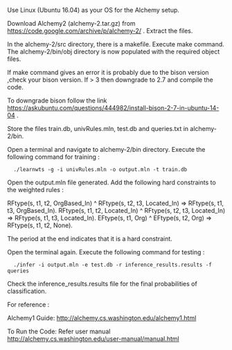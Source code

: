 Use Linux (Ubuntu 16.04) as your OS for the Alchemy setup.

Download Alchemy2 (alchemy-2.tar.gz) from https://code.google.com/archive/p/alchemy-2/ . Extract the files.

In the alchemy-2/src directory, there is a makefile. Execute make command. The alchemy-2/bin/obj directory is now populated with the required object files.

If make command gives an error it is probably due to the bison version ,check your bison version. If > 3 then downgrade to 2.7 and compile the code.

To downgrade bison follow the link https://askubuntu.com/questions/444982/install-bison-2-7-in-ubuntu-14-04 .

Store the files train.db, univRules.mln, test.db and queries.txt in alchemy-2/bin.

Open a terminal and navigate to alchemy-2/bin directory. Execute the following command for training :
  
      ./learnwts -g -i univRules.mln -o output.mln -t train.db

Open the output.mln file generated. Add the following hard constraints to the weighted rules :

RFtype(s, t1, t2, OrgBased_In) ^ RFtype(s, t2, t3, Located_In) => RFtype(s, t1, t3, OrgBased_In).
RFtype(s, t1, t2, Located_In) ^ RFtype(s, t2, t3, Located_In) => RFtype(s, t1, t3, Located_In).
EFtype(s, t1, Org) ^ EFtype(s, t2, Org) => RFtype(s, t1, t2, None).

The period at the end indicates that it is a hard constraint.

Open the terminal again. Execute the following command for testing :
      
      ./infer -i output.mln -e test.db -r inference_results.results -f queries

Check the inference_results.results file for the final probabilities of classification.

For reference :

Alchemy1 Guide:
http://alchemy.cs.washington.edu/alchemy1.html

To Run the Code:
Refer user manual http://alchemy.cs.washington.edu/user-manual/manual.html
